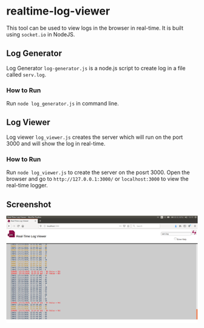 # realtime-log-viewer
This tool can be used to view logs in the browser in real-time.
It is built using `socket.io` in NodeJS.

## Log Generator
Log Generator `log-generator.js` is a node.js script to create log in a file called `serv.log`.

### How to Run
Run `node log_generator.js` in command line.

## Log Viewer
Log viewer `log_viewer.js` creates the server which will run on the port 3000 and will show the log in real-time.

### How to Run
Run `node log_viewer.js` to create the server on the posrt 3000.
Open the browser and go to `http://127.0.0.1:3000/` or `localhost:3000` to view the real-time logger.

## Screenshot

![image](assets/screenshot.png)
